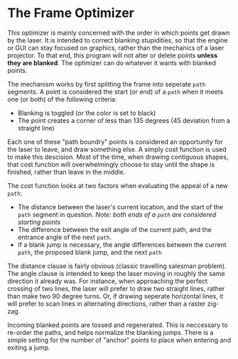 The Frame Optimizer
===================

This optimizer is mainly concerned with the order in which points get drawn by the laser. It is intended to correct blanking stupidities, so that the engine or GUI can stay focused on graphics, rather than the mechanics of a laser projector. To that end, this program will not alter or delete points **unless they are blanked**. The optimizer can do whatever it wants with blanked points.

The mechanism works by first splitting the frame into seperate `path` segments. A point is considered the start (or end) of a `path` when it meets one (or both) of the following criteria:

- Blanking is toggled (or the color is set to black)
- The point creates a corner of less than 135 degrees (45 deviation from a straight line)

Each one of these "path boundry" points is considered an opportunity for the laser to leave, and draw something else. A simply cost function is used to make this descision. Most of the time, when drawing contiguous shapes, that cost function will overwhelmingly choose to stay until the shape is finished, rather than leave in the middle.

The cost function looks at two factors when evaluating the appeal of a new `path`:

- The distance between the laser's current location, and the start of the `path` segment in question. *Note: both ends of a `path` are considered starting points*
- The difference between the exit angle of the current path, and the entrance angle of the next `path`.
- If a blank jump is necessary, the angle differences between the current `path`, the proposed blank jump, and the next `path`

The distance clause is fairly obvious (classic travelling salesman problem). The angle clause is intended to keep the laser moving in roughly the same direction it already was. For instance, when approaching the perfect crossing of two lines, the laser will prefer to draw two straight lines, rather than make two 90 degree turns. Or, if drawing seperate horizontal lines, it will prefer to scan lines in alternating directions, rather than a raster zig-zag.

Incoming blanked points are tossed and regenerated. This is neccessary to re-order the paths, and helps normalize the blanking jumps. There is a simple setting for the number of "anchor" points to place when entering and exiting a jump.

